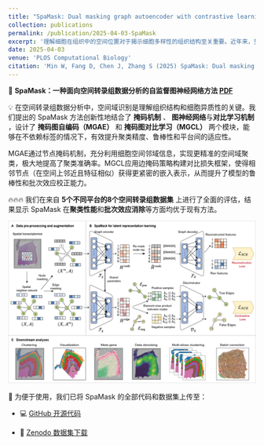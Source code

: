 ```yaml
---
title: "SpaMask: Dual masking graph autoencoder with contrastive learning for spatial transcriptomics"
collection: publications
permalink: /publication/2025-04-03-SpaMask
excerpt: '理解细胞在组织中的空间位置对于揭示细胞多样性的组织结构至关重要。近年来，空间转录组学（Spatially Resolved Transcriptomics, SRT）的进展使得研究者能够在保留组织空间背景的前提下分析基因表达。空间域识别是SRT数据分析中的关键起点，为后续的生物学分析与发现奠定基础。由于SRT数据具备结构化特征，图神经网络（Graph Neural Networks, GNNs）已成为解决该问题的常用工具。然而，现有的图神经网络方法往往忽视了SRT数据高稀疏性带来的不稳定性。掩码机制作为一种有效的自监督学习策略，能够提升模型的鲁棒性。为此，我们提出了**SpaMask**，一种面向SRT分析的双重掩码图自编码器结合对比学习方法。与以往的GNN方法不同，SpaMask对部分空间点（spot）节点和空间点之间的边进行掩码，从而提升性能和鲁棒性。SpaMask结合了**掩码图自编码器（Masked Graph Autoencoders, MGAE）**与**掩码图对比学习（Masked Graph Contrastive Learning, MGCL）**两个模块，其中MGAE通过节点掩码利用空间邻居信息提升聚类准确性，MGCL则通过边掩码构建对比损失框架，使基于空间邻近性与特征相似性的相邻节点嵌入更加紧密。我们在来自五个平台的八个数据集上对SpaMask进行了全面评估。结果表明，SpaMask在聚类准确性与批次效应消除方面均优于现有方法。'
date: 2025-04-03
venue: 'PLOS Computational Biology'
citation: 'Min W, Fang D, Chen J, Zhang S (2025) SpaMask: Dual masking graph autoencoder with contrastive learning for spatial transcriptomics. PLoS Comput Biol 21(4): e1012881. https://doi.org/10.1371/journal.pcbi.1012881'
---
```


🔬 **SpaMask：一种面向空间转录组数据分析的自监督图神经网络方法 [PDF](https://doi.org/10.1371/journal.pcbi.1012881)**

💡 在空间转录组数据分析中，空间域识别是理解组织结构和细胞异质性的关键。我们提出的 SpaMask 方法创新性地结合了 **掩码机制** 、 **图神经网络**与**对比学习机制** ，设计了 **掩码图自编码（MGAE）** 和 **掩码图对比学习（MGCL）** 两个模块，能够在不依赖标签的情况下，有效提升聚类精度、鲁棒性和平台间的适应性。 

MGAE通过节点掩码机制，充分利用细胞空间邻域信息，实现更精准的空间域聚类，极大地提高了聚类准确率。MGCL应用边掩码策略构建对比损失框架，使得相邻节点（在空间上邻近且特征相似）获得更紧密的嵌入表示，从而提升了模型的鲁棒性和批次效应校正能力。

🔥🔥🔥 我们在来自 **5个不同平台的8个空间转录组数据集** 上进行了全面的评估，结果显示 SpaMask 在**聚类性能**和**批次效应消除**等方面均优于现有方法。

![SpaMask](https://github.com/wenwenmin/SpaMask/blob/main/SpaMask.jpg?raw=true)

🚀 为便于使用，我们已将 SpaMask 的全部代码和数据集上传至：

-   💻 [GitHub 开源代码](https://github.com/wenwenmin/SpaMask)

-   📁 [Zenodo 数据集下载](https://zenodo.org/records/14062665)
